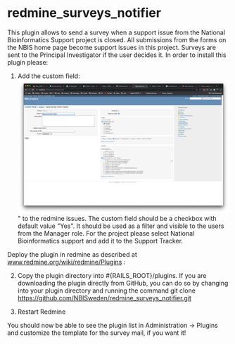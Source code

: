 # redmine_surveys_notifier
This plugin allows to send a survey when a support issue from the National Bioinformatics Support project is closed. All submissions from the forms on the NBIS home page become support issues in this project. Surveys
are sent to the Principal Investigator if the user decides it.
In order to install this plugin please:

1. Add the custom field: ![Send survey when closed](images/custom-field-survey.png)" to  the redmine issues. The custom field should be a checkbox with
default value "Yes". It should be used as a filter and visible to the users from the Manager role. For the project please select National Bioinformatics support and add it to the Support Tracker.

Deploy the plugin in redmine as described at www.redmine.org/wiki/redmine/Plugins :

2. Copy the plugin directory into #{RAILS_ROOT}/plugins. If you are downloading the plugin directly from GitHub, you can do so by changing into your plugin directory and running the command git clone https://github.com/NBISweden/redmine_surveys_notifier.git

3. Restart Redmine

You should now be able to see the plugin list in Administration -> Plugins and customize the template for the survey mail, if you want it!
